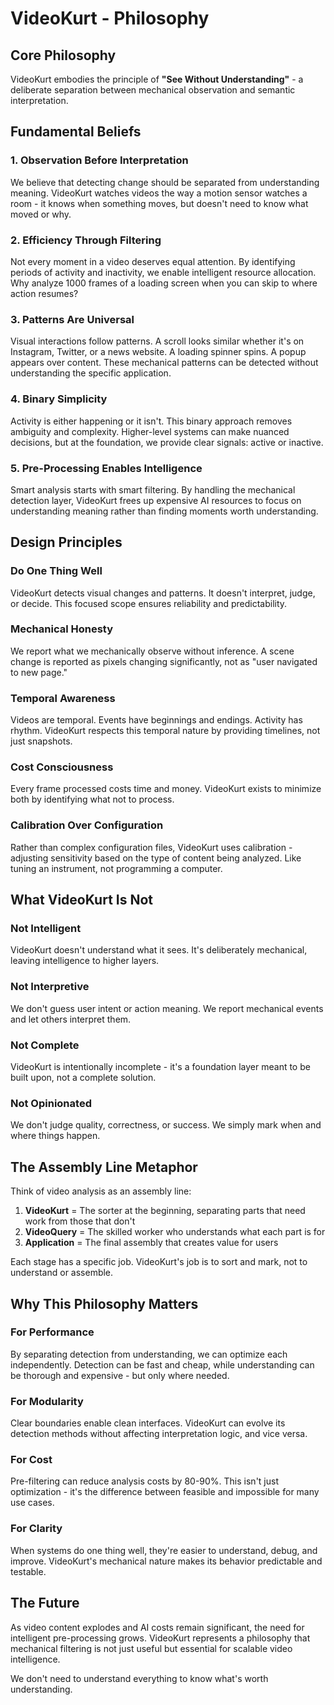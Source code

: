 # VideoKurt - Philosophy

## Core Philosophy

VideoKurt embodies the principle of **"See Without Understanding"** - a deliberate separation between mechanical observation and semantic interpretation.

## Fundamental Beliefs

### 1. Observation Before Interpretation
We believe that detecting change should be separated from understanding meaning. VideoKurt watches videos the way a motion sensor watches a room - it knows when something moves, but doesn't need to know what moved or why.

### 2. Efficiency Through Filtering
Not every moment in a video deserves equal attention. By identifying periods of activity and inactivity, we enable intelligent resource allocation. Why analyze 1000 frames of a loading screen when you can skip to where action resumes?

### 3. Patterns Are Universal
Visual interactions follow patterns. A scroll looks similar whether it's on Instagram, Twitter, or a news website. A loading spinner spins. A popup appears over content. These mechanical patterns can be detected without understanding the specific application.

### 4. Binary Simplicity
Activity is either happening or it isn't. This binary approach removes ambiguity and complexity. Higher-level systems can make nuanced decisions, but at the foundation, we provide clear signals: active or inactive.

### 5. Pre-Processing Enables Intelligence
Smart analysis starts with smart filtering. By handling the mechanical detection layer, VideoKurt frees up expensive AI resources to focus on understanding meaning rather than finding moments worth understanding.

## Design Principles

### Do One Thing Well
VideoKurt detects visual changes and patterns. It doesn't interpret, judge, or decide. This focused scope ensures reliability and predictability.

### Mechanical Honesty
We report what we mechanically observe without inference. A scene change is reported as pixels changing significantly, not as "user navigated to new page."

### Temporal Awareness
Videos are temporal. Events have beginnings and endings. Activity has rhythm. VideoKurt respects this temporal nature by providing timelines, not just snapshots.

### Cost Consciousness
Every frame processed costs time and money. VideoKurt exists to minimize both by identifying what not to process.

### Calibration Over Configuration
Rather than complex configuration files, VideoKurt uses calibration - adjusting sensitivity based on the type of content being analyzed. Like tuning an instrument, not programming a computer.

## What VideoKurt Is Not

### Not Intelligent
VideoKurt doesn't understand what it sees. It's deliberately mechanical, leaving intelligence to higher layers.

### Not Interpretive
We don't guess user intent or action meaning. We report mechanical events and let others interpret them.

### Not Complete
VideoKurt is intentionally incomplete - it's a foundation layer meant to be built upon, not a complete solution.

### Not Opinionated
We don't judge quality, correctness, or success. We simply mark when and where things happen.

## The Assembly Line Metaphor

Think of video analysis as an assembly line:

1. **VideoKurt** = The sorter at the beginning, separating parts that need work from those that don't
2. **VideoQuery** = The skilled worker who understands what each part is for
3. **Application** = The final assembly that creates value for users

Each stage has a specific job. VideoKurt's job is to sort and mark, not to understand or assemble.

## Why This Philosophy Matters

### For Performance
By separating detection from understanding, we can optimize each independently. Detection can be fast and cheap, while understanding can be thorough and expensive - but only where needed.

### For Modularity
Clear boundaries enable clean interfaces. VideoKurt can evolve its detection methods without affecting interpretation logic, and vice versa.

### For Cost
Pre-filtering can reduce analysis costs by 80-90%. This isn't just optimization - it's the difference between feasible and impossible for many use cases.

### For Clarity
When systems do one thing well, they're easier to understand, debug, and improve. VideoKurt's mechanical nature makes its behavior predictable and testable.

## The Future

As video content explodes and AI costs remain significant, the need for intelligent pre-processing grows. VideoKurt represents a philosophy that mechanical filtering is not just useful but essential for scalable video intelligence.

We don't need to understand everything to know what's worth understanding.